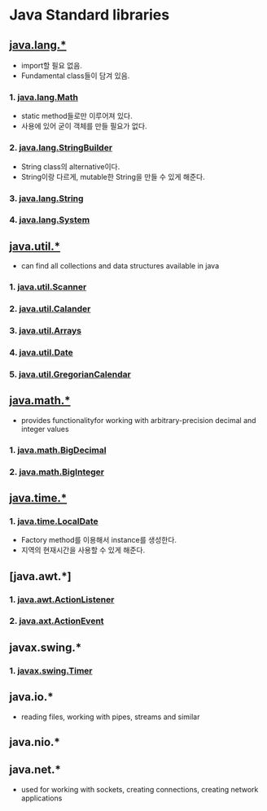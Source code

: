 # Java Standard libraries

## [java.lang.\*](https://docs.oracle.com/en/java/javase/14/docs/api/java.base/java/lang/package-summary.html)
  - import할 필요 없음.
  - Fundamental class들이 담겨 있음.

### 1. [java.lang.Math](https://docs.oracle.com/en/java/javase/14/docs/api/java.base/java/lang/Math.html)
  - static method들로만 이루어져 있다.
  - 사용에 있어 굳이 객체를 만들 필요가 없다.

### 2. [java.lang.StringBuilder](https://docs.oracle.com/en/java/javase/14/docs/api/java.base/java/lang/StringBuilder.html)
  - String class의 alternative이다.
  - String이랑 다르게, mutable한 String을 만들 수 있게 해준다.

### 3. [java.lang.String](https://docs.oracle.com/en/java/javase/14/docs/api/java.base/java/lang/String.html)

### 4. [java.lang.System](https://docs.oracle.com/en/java/javase/14/docs/api/java.base/java/lang/System.html)

## [java.util.\*](https://docs.oracle.com/en/java/javase/14/docs/api/java.base/java/util/package-summary.html)
  - can find all collections and data structures available in java
  
### 1. [java.util.Scanner](https://docs.oracle.com/en/java/javase/14/docs/api/java.base/java/util/Scanner.html)

### 2. [java.util.Calander](https://docs.oracle.com/en/java/javase/14/docs/api/java.base/java/util/Calendar.html)

### 3. [java.util.Arrays](https://docs.oracle.com/en/java/javase/14/docs/api/java.base/java/util/Arrays.html)

### 4. [java.util.Date](https://docs.oracle.com/en/java/javase/14/docs/api/java.base/java/util/Date.html)

### 5. [java.util.GregorianCalendar](https://docs.oracle.com/en/java/javase/14/docs/api/java.base/java/util/GregorianCalendar.html#%3Cinit%3E())

## [java.math.\*](https://docs.oracle.com/en/java/javase/14/docs/api/java.base/java/math/package-summary.html)
  - provides functionalityfor working with arbitrary-precision decimal and integer values

### 1. [java.math.BigDecimal](https://docs.oracle.com/en/java/javase/14/docs/api/java.base/java/math/BigDecimal.html)


### 2. [java.math.BigInteger](https://docs.oracle.com/en/java/javase/14/docs/api/java.base/java/math/BigInteger.html)

## [java.time.\*](https://docs.oracle.com/en/java/javase/14/docs/api/java.base/java/time/package-summary.html)

### 1. [java.time.LocalDate](https://docs.oracle.com/en/java/javase/14/docs/api/java.base/java/time/LocalDate.html)
  - Factory method를 이용해서 instance를 생성한다.
  - 지역의 현재시간을 사용할 수 있게 해준다.

## [java.awt.\*]

### 1. [java.awt.ActionListener](https://docs.oracle.com/en/java/javase/14/docs/api/java.desktop/java/awt/event/ActionListener.html)

### 2. [java.axt.ActionEvent](https://docs.oracle.com/en/java/javase/14/docs/api/java.desktop/java/awt/event/ActionEvent.html)

## javax.swing.*

### 1. [javax.swing.Timer](https://docs.oracle.com/en/java/javase/14/docs/api/java.desktop/javax/swing/Timer.html)

## java.io.*
  - reading files, working with pipes, streams and similar

## java.nio.*

## java.net.*
  - used for working with sockets, creating connections, creating network applications
